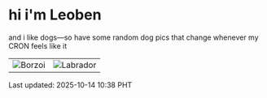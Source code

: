 # hi i'm Leoben

and i like dogs—so have some random dog pics that change whenever my CRON feels like it

|  |  |
|--------|----------|
| ![Borzoi](https://random-dog-vercel.vercel.app/api/random-borzoi?v=1760409522) | ![Labrador](https://random-dog-vercel.vercel.app/api/random-labrador?v=1760409522) |

Last updated: 2025-10-14 10:38 PHT
